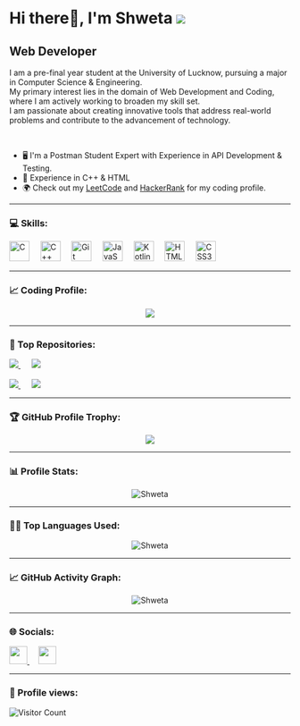 # Hi there👋, I'm Shweta <a href="https://www.github.com/Shwet310" target="_blank" rel="noreferrer"><img src="https://img.shields.io/github/followers/Shwet310?logo=github&style=for-the-badge&color=0891b2&labelColor=1c1917" /></a>

Web Developer
--------------------------------------

I am a pre-final year student at the University of Lucknow, pursuing a major in Computer Science & Engineering.  
My primary interest lies in the domain of Web Development and Coding, where I am actively working to broaden my skill set.  
I am passionate about creating innovative tools that address real-world problems and contribute to the advancement of technology.

<br>

- 🖥️ I'm a Postman Student Expert with Experience in API Development & Testing.
- 🧠 Experience in C++ & HTML
- 🌍 Check out my [LeetCode](https://leetcode.com/shwet_a) and [HackerRank](https://www.hackerrank.com/profile/shweta3109555) for my coding profile.


---

### 💻 Skills:
<p align="left">
<a href="https://docs.microsoft.com/en-us/cpp/?view=msvc-170" target="_blank" rel="noreferrer"><img src="https://raw.githubusercontent.com/danielcranney/readme-generator/main/public/icons/skills/c-colored.svg" width="36" height="36" alt="C" /></a>    
<a href="https://docs.microsoft.com/en-us/cpp/?view=msvc-170" target="_blank" rel="noreferrer"><img src="https://raw.githubusercontent.com/danielcranney/readme-generator/main/public/icons/skills/cplusplus-colored.svg" width="36" height="36" alt="C++" /></a>    
<a href="https://git-scm.com/" target="_blank" rel="noreferrer"><img src="https://raw.githubusercontent.com/danielcranney/readme-generator/main/public/icons/skills/git-colored.svg" width="36" height="36" alt="Git" /></a>    
<a href="https://developer.mozilla.org/en-US/docs/Web/JavaScript" target="_blank" rel="noreferrer"><img src="https://raw.githubusercontent.com/danielcranney/readme-generator/main/public/icons/skills/javascript-colored.svg" width="36" height="36" alt="JavaScript" /></a>    
<a href="https://kotlinlang.org/" target="_blank" rel="noreferrer"><img src="https://raw.githubusercontent.com/danielcranney/readme-generator/main/public/icons/skills/kotlin-colored.svg" width="36" height="36" alt="Kotlin" /></a>    
<a href="https://developer.mozilla.org/en-US/docs/Glossary/HTML5" target="_blank" rel="noreferrer"><img src="https://raw.githubusercontent.com/danielcranney/readme-generator/main/public/icons/skills/html5-colored.svg" width="36" height="36" alt="HTML5" /></a>    
<a href="https://www.w3.org/TR/CSS/#css" target="_blank" rel="noreferrer"><img src="https://raw.githubusercontent.com/danielcranney/readme-generator/main/public/icons/skills/css3-colored.svg" width="36" height="36" alt="CSS3" /></a>    
</p>


---

### 📈 Coding Profile:
<p align="center">
  <a target="_blank" href="https://leetcode.com/shwet_a" rel="noopener noreferrer">
    <img src="https://leetcard.jacoblin.cool/shwet_a?theme=dark&font=Poppins%20Infant&ext=heatmap">
  </a>
</p>

---

### 🏅 Top Repositories:
<div>
  <a href="https://github.com/Shwet310/TicTacToe-" align="left">
    <img src="https://github-readme-stats-git-masterrstaa-rickstaa.vercel.app/api/pin/?username=Shwet310&repo=TicTacToe-&title_color=0891b2&text_color=ffffff&icon_color=0891b2&bg_color=1c1917&hide_border=true&locale=en" />
  </a>
  &nbsp;&nbsp;&nbsp;&nbsp;
  <a href="https://github.com/Shwet310/Sorting_Visualizer" align="right">
    <img src="https://github-readme-stats-git-masterrstaa-rickstaa.vercel.app/api/pin/?username=Shwet310&repo=Sorting_Visualizer&title_color=0891b2&text_color=ffffff&icon_color=0891b2&bg_color=1c1917&hide_border=true&locale=en" />
  </a>
  <br><br>
  <a href="https://github.com/Shwet310/SnakeGame" align="left">
    <img src="https://github-readme-stats-git-masterrstaa-rickstaa.vercel.app/api/pin/?username=Shwet310&repo=SnakeGame&title_color=0891b2&text_color=ffffff&icon_color=0891b2&bg_color=1c1917&hide_border=true&locale=en" />
  </a>
  &nbsp;&nbsp;&nbsp;&nbsp;
  <a href="https://github.com/Shwet310/House-Price-Predictor" align="right">
    <img src="https://github-readme-stats-git-masterrstaa-rickstaa.vercel.app/api/pin/?username=Shwet310&repo=House-Price-Predictor&title_color=0891b2&text_color=ffffff&icon_color=0891b2&bg_color=1c1917&hide_border=true&locale=en" />
  </a>
</div>

---

### 🏆 GitHub Profile Trophy:

<p align="center">                                              
   <a href="https://github.com/ryo-ma/github-profile-trophy">
    <img src="https://github-profile-trophy.vercel.app/?username=Shwet310&column=8&theme=darkhub&no-frame=true&no-bg=true&rank=SSS,SS,S,AAA,AA,A,B,C,SECRET"/>
  </a>
</p>

---

### 📊 Profile Stats:

<p align="center">
  <img src = "https://readme-stats-hazel-two.vercel.app/api?username=Shwet310&bg_color=30,e96443,904e95&title_color=fff&text_color=fff" alt="Shweta" />
</p>

---

### 👨‍💻 Top Languages Used:

<p align="center">
  <img src = "https://readme-stats-hazel-two.vercel.app/api/top-langs/?username=Shwet310&langs_count=10&title_color=0891b2&text_color=ffffff&icon_color=0891b2&bg_color=1c1917&hide_border=true&locale=en&custom_title=Top%20%Languages" alt="Shweta" />
</p>

---

### 📈 GitHub Activity Graph:

<p align="center">
  <img src = "https://github-readme-streak-stats.herokuapp.com?user=Shwet310&theme=radical&ring=DD2727&fire=DD2727&dates=DD6227&sideNums=176FC5&sideLabels=1E90FF" alt="Shweta" />
</p>
  
---
                    
### 🌐 Socials:
<p align="left">
    <a href="https://www.github.com/Shwet310" target="_blank" rel="noreferrer">
        <picture>
            <source media="(prefers-color-scheme: dark)" srcset="
          https://raw.githubusercontent.com/danielcranney/readme-generator/main/public/icons/socials/github-dark.svg" />
            <source media="(prefers-color-scheme: light)" srcset="
          https://raw.githubusercontent.com/danielcranney/readme-generator/main/public/icons/socials/github.svg" />
            <img src="https://raw.githubusercontent.com/danielcranney/readme-generator/main/public/icons/socials/github.svg"
                width="32" height="32" />
        </picture>
    </a>
       
    <a href="https://www.linkedin.com/in/shweta-b27a58228/" target="_blank" rel="noreferrer">
        <picture>
            <source media="(prefers-color-scheme: dark)" srcset="
          https://raw.githubusercontent.com/danielcranney/readme-generator/main/public/icons/socials/linkedin-dark.svg" />
            <source media="(prefers-color-scheme: light)" srcset="
          https://raw.githubusercontent.com/danielcranney/readme-generator/main/public/icons/socials/linkedin.svg" />
            <img src="https://raw.githubusercontent.com/danielcranney/readme-generator/main/public/icons/socials/linkedin.svg"
                width="32" height="32" />
        </picture>
    </a>
</p>

---

### 👀 Profile views:

![Visitor Count](https://profile-counter.glitch.me/Shwet310/count.svg)
